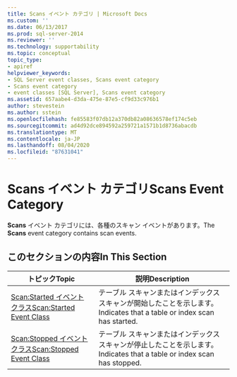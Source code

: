 ```yaml
---
title: Scans イベント カテゴリ | Microsoft Docs
ms.custom: ''
ms.date: 06/13/2017
ms.prod: sql-server-2014
ms.reviewer: ''
ms.technology: supportability
ms.topic: conceptual
topic_type:
- apiref
helpviewer_keywords:
- SQL Server event classes, Scans event category
- Scans event category
- event classes [SQL Server], Scans event category
ms.assetid: 657aabe4-d3da-475e-87e5-cf9d33c976b1
author: stevestein
ms.author: sstein
ms.openlocfilehash: fe85583f07db12a370db82a08636578ef174c5eb
ms.sourcegitcommit: ad4d92dce894592a259721a1571b1d8736abacdb
ms.translationtype: MT
ms.contentlocale: ja-JP
ms.lasthandoff: 08/04/2020
ms.locfileid: "87631041"
---
```

# <a name="scans-event-category"></a><span data-ttu-id="ba8e1-102">Scans イベント カテゴリ</span><span class="sxs-lookup"><span data-stu-id="ba8e1-102">Scans Event Category</span></span>
  <span data-ttu-id="ba8e1-103">**Scans** イベント カテゴリには、各種のスキャン イベントがあります。</span><span class="sxs-lookup"><span data-stu-id="ba8e1-103">The **Scans** event category contains scan events.</span></span>  
  
## <a name="in-this-section"></a><span data-ttu-id="ba8e1-104">このセクションの内容</span><span class="sxs-lookup"><span data-stu-id="ba8e1-104">In This Section</span></span>  
  
|<span data-ttu-id="ba8e1-105">トピック</span><span class="sxs-lookup"><span data-stu-id="ba8e1-105">Topic</span></span>|<span data-ttu-id="ba8e1-106">説明</span><span class="sxs-lookup"><span data-stu-id="ba8e1-106">Description</span></span>|  
|-----------|-----------------|  
|[<span data-ttu-id="ba8e1-107">Scan:Started イベント クラス</span><span class="sxs-lookup"><span data-stu-id="ba8e1-107">Scan:Started Event Class</span></span>](scan-started-event-class.md)|<span data-ttu-id="ba8e1-108">テーブル スキャンまたはインデックス スキャンが開始したことを示します。</span><span class="sxs-lookup"><span data-stu-id="ba8e1-108">Indicates that a table or index scan has started.</span></span>|  
|[<span data-ttu-id="ba8e1-109">Scan:Stopped イベント クラス</span><span class="sxs-lookup"><span data-stu-id="ba8e1-109">Scan:Stopped Event Class</span></span>](scan-stopped-event-class.md)|<span data-ttu-id="ba8e1-110">テーブル スキャンまたはインデックス スキャンが停止したことを示します。</span><span class="sxs-lookup"><span data-stu-id="ba8e1-110">Indicates that a table or index scan has stopped.</span></span>|  
  
  

